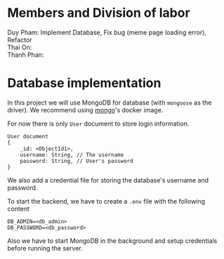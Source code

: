 # Members and Division of labor

Duy Pham: Implement Database, Fix bug (meme page loading error), Refactor<br>
Thai On: <br>
Thanh Phan: <br>

# Database implementation

In this project we will use MongoDB for database (with `mongoose` as the driver). We recommend using [mongo](https://hub.docker.com/_/mongo)'s docker image.

For now there is only `User` document to store login information.

```
User document
{
	_id: <ObjectId1>,
	username: String, // The username
	password: String, // User's password
}
```

We also add a credential file for storing the database's username and password.

To start the backend, we have to create a `.env` file with the following content

```
DB_ADMIN=<db_admin>
DB_PASSWORD=<db_password>
```

Also we have to start MongoDB in the background and setup credentials before running the server.
